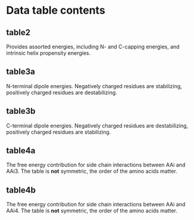 # Data table contents

## table2
Provides assorted energies, including N- and C-capping energies, and intrinsic helix propensity energies.

## table3a
N-terminal dipole energies. Negatively charged residues are stabilizing, positively charged residues are destabilizing.

## table3b
C-terminal dipole energies. Negatively charged residues are destabilizing, positively charged residues are stabilizing.

## table4a
The free energy contribution for side chain interactions between AAi and AAi3. The table is **not** symmetric, the order of the amino acids matter.

## table4b
The free energy contribution for side chain interactions between AAi and AAi4. The table is **not** symmetric, the order of the amino acids matter.
